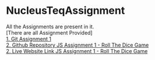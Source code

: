 # NucleusTeqAssignment
All the Assignments are present in it.  
[There are all Assignment Provided]  
[1. Git Assignment 1](https://github.com/vikashyadav11185/git_assignment1)  
[2. Github Repository JS Assignment 1 - Roll The Dice Game](https://github.com/vikashyadav11185/Roll_The_Dice_Game)  
[2. Live Website Link JS Assignment 1 - Roll The Dice Game](https://vikashyadav11185.github.io/Roll_The_Dice_Game/)  

